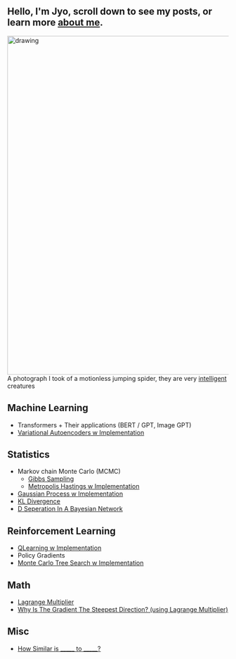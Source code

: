 ## Hello, I'm Jyo, scroll down to see my posts, or learn more [about me](https://jyopari.github.io/aboutMe).
<img src="https://pbs.twimg.com/media/EbXgy3nX0AASpL2?format=jpg&name=large" alt="drawing" width="770"/> \
A photograph I took of a motionless jumping spider, they are very [intelligent](https://www.nationalgeographic.com/news/2016/01/160121-jumping-spiders-animals-science/) creatures

## Machine Learning
+ Transformers + Their applications (BERT / GPT, Image GPT)
+ [Variational Autoencoders w Implementation](https://jyopari.github.io/VAE)

## Statistics
+ Markov chain Monte Carlo (MCMC)
  - [Gibbs Sampling](https://jyopari.github.io/Gibbs)
  - [Metropolis Hastings  w Implementation](https://jyopari.github.io/MetropolisHastings)
+ [Gaussian Process w Implementation](https://jyopari.github.io/GaussianProcess)
+ [KL Divergence](https://jyopari.github.io/KL)
+ [D Seperation In A Bayesian Network](https://jyopari.github.io/DSeperation)

## Reinforcement Learning
+ [QLearning w Implementation](https://jyopari.github.io/QLearning) 
+ Policy Gradients 
+ [Monte Carlo Tree Search w Implementation](https://jyopari.github.io/MCTS)

## Math
+ [Lagrange Multiplier](https://jyopari.github.io/Lagrange)
+ [Why Is The Gradient The Steepest Direction? (using Lagrange Multiplier)](https://jyopari.github.io/Gradient)

## Misc
+ [How Similar is _____ to _____?](https://jyopari.github.io/Similarity)
